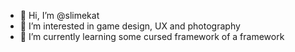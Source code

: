 - 👋 Hi, I’m @slimekat
- 👀 I’m interested in game design, UX and photography
- 🌱 I’m currently learning some cursed framework of a framework


<!---
slimekat/slimekat is a ✨ special ✨ repository because its `README.md` (this file) appears on your GitHub profile.
You can click the Preview link to take a look at your changes.
--->
